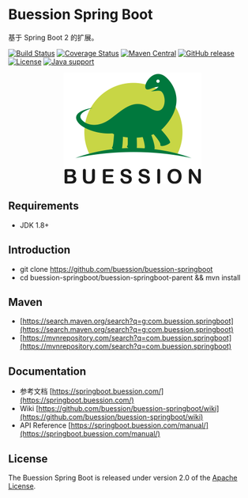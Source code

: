 # Buession Spring Boot

基于 Spring Boot 2 的扩展。

[![Build Status](https://travis-ci.org/buession/buession-springboot.svg?branch=master)](https://travis-ci.org/buession/buession-springboot)
[![Coverage Status](https://img.shields.io/codecov/c/github/buession/buession-springboot/master.svg)](https://codecov.io/github/buession/buession-springboot?branch=master&view=all#sort=coverage&dir=asc)
[![Maven Central](https://img.shields.io/maven-central/v/com.buession.springboot/buession-springboot-boot.svg)](https://search.maven.org/search?q=g:com.buession.springboot)
[![GitHub release](https://img.shields.io/github/release/buession/buession-springboot.svg)](https://github.com/buession/buession-springboot/releases)
[![License](https://img.shields.io/badge/license-Apache%202-4EB1BA.svg)](https://www.apache.org/licenses/LICENSE-2.0.html)
[![Java support](https://img.shields.io/badge/Java-8+-green?logo=java&logoColor=white)](https://openjdk.java.net/)

<p align="center">
	<img src="docs/images/logo.png" alt="Buession Spring Boot" title="Buession Spring Boot" width="280px" />
</p>

## Requirements

- JDK 1.8+

## Introduction

- git clone https://github.com/buession/buession-springboot
- cd buession-springboot/buession-springboot-parent && mvn install

## Maven

- [https://search.maven.org/search?q=g:com.buession.springboot](https://search.maven.org/search?q=g:com.buession.springboot)
- [https://mvnrepository.com/search?q=com.buession.springboot](https://mvnrepository.com/search?q=com.buession.springboot)

## Documentation

- 参考文档 [https://springboot.buession.com/](https://springboot.buession.com/)
- Wiki [https://github.com/buession/buession-springboot/wiki](https://github.com/buession/buession-springboot/wiki)
- API Reference [https://springboot.buession.com/manual/](https://springboot.buession.com/manual/)

## License

The Buession Spring Boot is released under version 2.0 of the [Apache License](https://www.apache.org/licenses/LICENSE-2.0).